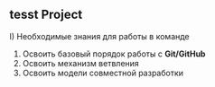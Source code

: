## tesst Project
I) Необходимые знания для работы в команде

1. Освоить базовый порядок работы с **Git/GitHub**
2. Освоить механизм ветвления
3. Освоить модели совместной разработки